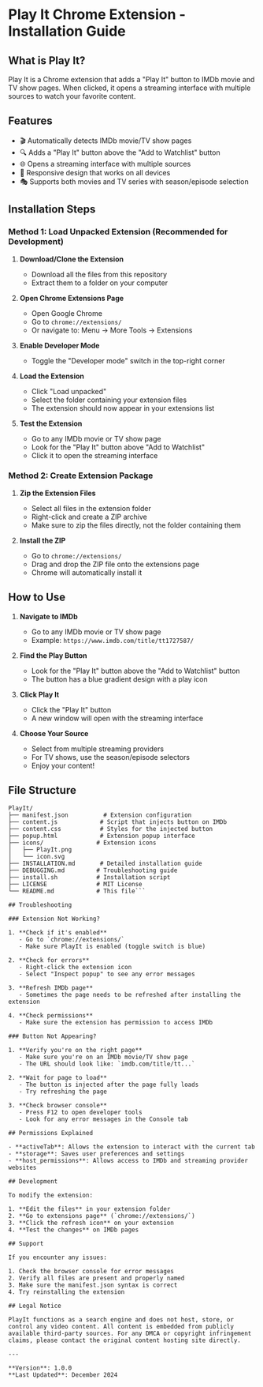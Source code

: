 # Play It Chrome Extension - Installation Guide

## What is Play It?

Play It is a Chrome extension that adds a "Play It" button to IMDb movie and TV show pages. When clicked, it opens a streaming interface with multiple sources to watch your favorite content.

## Features

- 🎬 Automatically detects IMDb movie/TV show pages
- 🔍 Adds a "Play It" button above the "Add to Watchlist" button
- 🌐 Opens a streaming interface with multiple sources
- 📱 Responsive design that works on all devices
- 🎭 Supports both movies and TV series with season/episode selection

## Installation Steps

### Method 1: Load Unpacked Extension (Recommended for Development)

1. **Download/Clone the Extension**
   - Download all the files from this repository
   - Extract them to a folder on your computer

2. **Open Chrome Extensions Page**
   - Open Google Chrome
   - Go to `chrome://extensions/`
   - Or navigate to: Menu → More Tools → Extensions

3. **Enable Developer Mode**
   - Toggle the "Developer mode" switch in the top-right corner

4. **Load the Extension**
   - Click "Load unpacked"
   - Select the folder containing your extension files
   - The extension should now appear in your extensions list

5. **Test the Extension**
   - Go to any IMDb movie or TV show page
   - Look for the "Play It" button above "Add to Watchlist"
   - Click it to open the streaming interface

### Method 2: Create Extension Package

1. **Zip the Extension Files**
   - Select all files in the extension folder
   - Right-click and create a ZIP archive
   - Make sure to zip the files directly, not the folder containing them

2. **Install the ZIP**
   - Go to `chrome://extensions/`
   - Drag and drop the ZIP file onto the extensions page
   - Chrome will automatically install it

## How to Use

1. **Navigate to IMDb**
   - Go to any IMDb movie or TV show page
   - Example: `https://www.imdb.com/title/tt1727587/`

2. **Find the Play Button**
   - Look for the "Play It" button above the "Add to Watchlist" button
   - The button has a blue gradient design with a play icon

3. **Click Play It**
   - Click the "Play It" button
   - A new window will open with the streaming interface

4. **Choose Your Source**
   - Select from multiple streaming providers
   - For TV shows, use the season/episode selectors
   - Enjoy your content!

## File Structure

```
PlayIt/
├── manifest.json          # Extension configuration
├── content.js            # Script that injects button on IMDb
├── content.css           # Styles for the injected button
├── popup.html            # Extension popup interface
├── icons/               # Extension icons
│   ├── PlayIt.png
│   └── icon.svg
├── INSTALLATION.md       # Detailed installation guide
├── DEBUGGING.md         # Troubleshooting guide
├── install.sh           # Installation script
├── LICENSE              # MIT License
└── README.md            # This file```

## Troubleshooting

### Extension Not Working?

1. **Check if it's enabled**
   - Go to `chrome://extensions/`
   - Make sure PlayIt is enabled (toggle switch is blue)

2. **Check for errors**
   - Right-click the extension icon
   - Select "Inspect popup" to see any error messages

3. **Refresh IMDb page**
   - Sometimes the page needs to be refreshed after installing the extension

4. **Check permissions**
   - Make sure the extension has permission to access IMDb

### Button Not Appearing?

1. **Verify you're on the right page**
   - Make sure you're on an IMDb movie/TV show page
   - The URL should look like: `imdb.com/title/tt...`

2. **Wait for page to load**
   - The button is injected after the page fully loads
   - Try refreshing the page

3. **Check browser console**
   - Press F12 to open developer tools
   - Look for any error messages in the Console tab

## Permissions Explained

- **activeTab**: Allows the extension to interact with the current tab
- **storage**: Saves user preferences and settings
- **host_permissions**: Allows access to IMDb and streaming provider websites

## Development

To modify the extension:

1. **Edit the files** in your extension folder
2. **Go to extensions page** (`chrome://extensions/`)
3. **Click the refresh icon** on your extension
4. **Test the changes** on IMDb pages

## Support

If you encounter any issues:

1. Check the browser console for error messages
2. Verify all files are present and properly named
3. Make sure the manifest.json syntax is correct
4. Try reinstalling the extension

## Legal Notice

PlayIt functions as a search engine and does not host, store, or control any video content. All content is embedded from publicly available third-party sources. For any DMCA or copyright infringement claims, please contact the original content hosting site directly.

---

**Version**: 1.0.0  
**Last Updated**: December 2024 